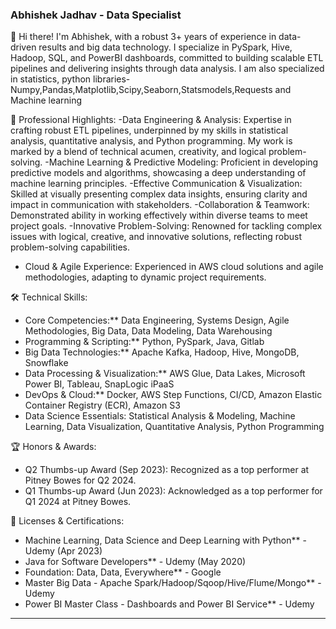 ### Abhishek Jadhav - Data Specialist

👋 Hi there! I'm Abhishek, with a robust 3+ years of experience in data-driven results and big data technology. 
I specialize in PySpark, Hive, Hadoop, SQL, and PowerBI dashboards, committed to building scalable ETL pipelines and delivering insights through data analysis.
I am also specialized in statistics, python libraries- Numpy,Pandas,Matplotlib,Scipy,Seaborn,Statsmodels,Requests and Machine learning 

🚀 Professional Highlights:
-Data Engineering & Analysis: Expertise in crafting robust ETL pipelines, underpinned by my skills in statistical analysis, quantitative analysis, and Python programming. My work is marked by a blend of technical acumen, creativity, and logical problem-solving.
-Machine Learning & Predictive Modeling: Proficient in developing predictive models and algorithms, showcasing a deep understanding of machine learning principles.
-Effective Communication & Visualization: Skilled at visually presenting complex data insights, ensuring clarity and impact in communication with stakeholders.
-Collaboration & Teamwork: Demonstrated ability in working effectively within diverse teams to meet project goals.
-Innovative Problem-Solving: Renowned for tackling complex issues with logical, creative, and innovative solutions, reflecting robust problem-solving capabilities.
- Cloud & Agile Experience: Experienced in AWS cloud solutions and agile methodologies, adapting to dynamic project requirements.

🛠️ Technical Skills:
- Core Competencies:** Data Engineering, Systems Design, Agile Methodologies, Big Data, Data Modeling, Data Warehousing
- Programming & Scripting:** Python, PySpark, Java, Gitlab
- Big Data Technologies:** Apache Kafka, Hadoop, Hive, MongoDB, Snowflake
- Data Processing & Visualization:** AWS Glue, Data Lakes, Microsoft Power BI, Tableau, SnapLogic iPaaS
- DevOps & Cloud:** Docker, AWS Step Functions, CI/CD, Amazon Elastic Container Registry (ECR), Amazon S3
- Data Science Essentials: Statistical Analysis & Modeling, Machine Learning, Data Visualization, Quantitative Analysis, Python Programming
  
🏆 Honors & Awards:
- Q2 Thumbs-up Award (Sep 2023): Recognized as a top performer at Pitney Bowes for Q2 2024.
- Q1 Thumbs-up Award (Jun 2023): Acknowledged as a top performer for Q1 2024 at Pitney Bowes.

📜 Licenses & Certifications:
- Machine Learning, Data Science and Deep Learning with Python** - Udemy (Apr 2023)
- Java for Software Developers** - Udemy (May 2020)
- Foundation: Data, Data, Everywhere** - Google
- Master Big Data - Apache Spark/Hadoop/Sqoop/Hive/Flume/Mongo** - Udemy
- Power BI Master Class - Dashboards and Power BI Service** - Udemy

---

<!---
AbhishekJadhavData/AbhishekJadhavData is a ✨ special ✨ repository because its `README.md` (this file) appears on your GitHub profile.
You can click the Preview link to take a look at your changes.
--->
